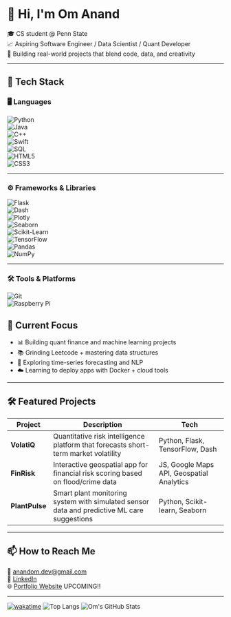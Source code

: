 

# 👋 Hi, I'm Om Anand

🎓 CS student @ Penn State   
📈 Aspiring Software Engineer / Data Scientist / Quant Developer  
🚀 Building real-world projects that blend code, data, and creativity  

---

## 🔧 Tech Stack

### 🖥️ Languages  
![Python](https://img.shields.io/badge/-Python-05122A?style=flat&logo=python)  
![Java](https://img.shields.io/badge/-Java-05122A?style=flat&logo=java)   
![C++](https://img.shields.io/badge/-C++-05122A?style=flat&logo=cplusplus)  
![Swift](https://img.shields.io/badge/-Swift-05122A?style=flat&logo=swift)  
![SQL](https://img.shields.io/badge/-SQL-05122A?style=flat&logo=mysql)  
![HTML5](https://img.shields.io/badge/-HTML5-05122A?style=flat&logo=html5)  
![CSS3](https://img.shields.io/badge/-CSS3-05122A?style=flat&logo=css3)  

---

### ⚙️ Frameworks & Libraries  
![Flask](https://img.shields.io/badge/-Flask-05122A?style=flat&logo=flask)  
![Dash](https://img.shields.io/badge/-Dash-05122A?style=flat&logo=plotly)  
![Plotly](https://img.shields.io/badge/-Plotly-05122A?style=flat&logo=plotly)  
![Seaborn](https://img.shields.io/badge/-Seaborn-05122A?style=flat&logo=seaborn)  
![Scikit-Learn](https://img.shields.io/badge/-Scikit--Learn-05122A?style=flat&logo=scikit-learn)  
![TensorFlow](https://img.shields.io/badge/-TensorFlow-05122A?style=flat&logo=tensorflow)  
![Pandas](https://img.shields.io/badge/-Pandas-05122A?style=flat&logo=pandas)  
![NumPy](https://img.shields.io/badge/-NumPy-05122A?style=flat&logo=numpy)  

---

### 🛠️ Tools & Platforms  
![Git](https://img.shields.io/badge/-Git-05122A?style=flat&logo=git)  
![Raspberry Pi](https://img.shields.io/badge/-Raspberry%20Pi-05122A?style=flat&logo=raspberrypi)  


## 🧠 Current Focus

- 📊 Building quant finance and machine learning projects
- 📚 Grinding Leetcode + mastering data structures
- 🧪 Exploring time-series forecasting and NLP
- ☁️ Learning to deploy apps with Docker + cloud tools

---

## 🛠️ Featured Projects

| Project | Description | Tech |
|--------|-------------|------|
| **VolatiQ** | Quantitative risk intelligence platform that forecasts short-term market volatility | Python, Flask, TensorFlow, Dash |
| **FinRisk** | Interactive geospatial app for financial risk scoring based on flood/crime data | JS, Google Maps API, Geospatial Analytics |
| **PlantPulse** | Smart plant monitoring system with simulated sensor data and predictive ML care suggestions | Python, Scikit-learn, Seaborn |

---

## 📫 How to Reach Me

📧 [anandom.dev@gmail.com](mailto:anandom.dev@gmail.com)  
🔗 [LinkedIn](https://www.linkedin.com/in/om-anand-wozchek/)  
🌐 [Portfolio Website]([https://your-portfolio-link.com](https://my-portfolio-gamma-ten-66.vercel.app/)) UPCOMING!!

---

[![wakatime](https://wakatime.com/badge/user/a3b54e16-9b86-4259-8916-ded562c8dde9.svg)](https://wakatime.com/@a3b54e16-9b86-4259-8916-ded562c8dde9)
![Top Langs](https://github-readme-stats.vercel.app/api/top-langs/?username=Andromeda-crypto&layout=compact&theme=tokyonight)
![Om's GitHub Stats](https://github-readme-stats.vercel.app/api?username=Andromeda-crypto&show_icons=true&theme=radical)

<!--START_SECTION:waka-->
<!--END_SECTION:waka-->




